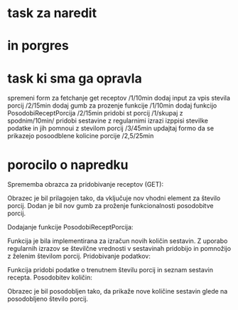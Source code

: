 # task za naredit


# in porgres

# task ki sma ga opravla
spremeni form za fetchanje get receptov    /1/10min
dodaj input za vpis stevila porcij         /2/15min
dodaj gumb za prozenje funkcije            /1/10min
dodaj funkcijo PosodobiReceptPorcija       /2/15min
pridobi st porcij                          /1/skupaj z spodnim/10min/
pridobi sestavine
z regularnimi izrazi izppisi stevilke podatke in jih pomnoui z stevilom porcij /3/45min
updajtaj formo da se prikazejo posoodblene kolicine porcije                 /2,5/25min

# porocilo o napredku
Sprememba obrazca za pridobivanje receptov (GET):

Obrazec je bil prilagojen tako, da vključuje nov vhodni element za število porcij.
Dodan je bil nov gumb za proženje funkcionalnosti posodobitve porcij.

Dodajanje funkcije PosodobiReceptPorcija:

Funkcija je bila implementirana za izračun novih količin sestavin.
Z uporabo regularnih izrazov se številčne vrednosti v sestavinah pridobijo in pomnožijo z želenim številom porcij.
Pridobivanje podatkov:

Funkcija pridobi podatke o trenutnem številu porcij in seznam sestavin recepta.
Posodobitev količin:

Obrazec je bil posodobljen tako, da prikaže nove količine sestavin glede na posodobljeno število porcij.